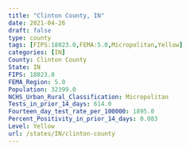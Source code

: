 ```yaml
---
title: "Clinton County, IN"
date: 2021-04-26
draft: false
type: county
tags: [FIPS:18023.0,FEMA:5.0,Micropolitan,Yellow]
categories: [IN]
County: Clinton County
State: IN
FIPS: 18023.0
FEMA_Region: 5.0
Population: 32399.0
NCHS_Urban_Rural_Classification: Micropolitan
Tests_in_prior_14_days: 614.0
Fourteen_day_test_rate_per_100000: 1895.0
Percent_Positivity_in_prior_14_days: 0.083
Level: Yellow
url: /states/IN/clinton-county
---
```



